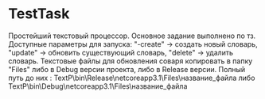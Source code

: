 # TestTask
Простейший текстовый процессор.
Основное задание выполнено по тз.
Доступные параметры для запуска: "-create" -> создать новый словарь, "update" -> обновить существующий словарь, "delete" -> удалить словарь.
Текстовые файлы для обновления соваря копировать в папку "Files" либо в Debug версии проекта, либо в Release версии.
Полный путь до них : TextP\bin\Release\netcoreapp3.1\Files\название_файла либо TextP\bin\Debug\netcoreapp3.1\Files\название_файла
